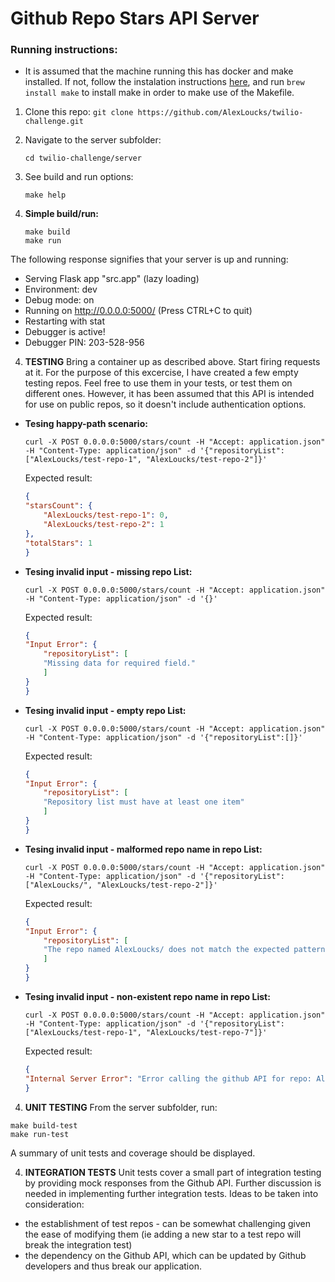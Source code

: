 # Github Repo Stars API Server

### Running instructions:
* It is assumed that the machine running this has docker and make installed. If not, follow the instalation instructions [here](https://docs.docker.com/get-docker/), and run `brew install make` to install make in order to make use of the Makefile. <br/>

1. Clone this repo:
    ```git clone https://github.com/AlexLoucks/twilio-challenge.git```

2. Navigate to the server subfolder:
    ```
    cd twilio-challenge/server
    ```

3. See build and run options:
    ```
    make help
    ```
4. **Simple build/run:**
    ```
    make build
    make run
    ```
The following response signifies that your server is up and running:
* Serving Flask app "src.app" (lazy loading)
* Environment: dev
* Debug mode: on
* Running on http://0.0.0.0:5000/ (Press CTRL+C to quit)
* Restarting with stat
* Debugger is active!
* Debugger PIN: 203-528-956

4. **TESTING**
Bring a container up as described above.
Start firing requests at it. For the purpose of this excercise, I have created a few empty testing repos. Feel free to use them in your tests, or test them on different ones. However, it has been assumed that this API is intended for use on public repos, so it doesn't include authentication options. 

* **Tesing happy-path scenario:**
    ```
    curl -X POST 0.0.0.0:5000/stars/count -H "Accept: application.json" -H "Content-Type: application/json" -d '{"repositoryList":["AlexLoucks/test-repo-1", "AlexLoucks/test-repo-2"]}'
    ```

    Expected result:
    ```json
    {
    "starsCount": {
        "AlexLoucks/test-repo-1": 0, 
        "AlexLoucks/test-repo-2": 1
    }, 
    "totalStars": 1
    }
 

* **Tesing invalid input - missing repo List:**
	```
    curl -X POST 0.0.0.0:5000/stars/count -H "Accept: application.json" -H "Content-Type: application/json" -d '{}'
    ```

	Expected result:
	```json
	{
	"Input Error": {
	    "repositoryList": [
	    "Missing data for required field."
	    ]
	}
	}

* **Tesing invalid input - empty repo List:**
    ```
    curl -X POST 0.0.0.0:5000/stars/count -H "Accept: application.json" -H "Content-Type: application/json" -d '{"repositoryList":[]}'
    ```
	
	Expected result:
	```json
	{
	"Input Error": {
	    "repositoryList": [
	    "Repository list must have at least one item"
	    ]
	}
	}

* **Tesing invalid input - malformed repo name in repo List:**
    ```
    curl -X POST 0.0.0.0:5000/stars/count -H "Accept: application.json" -H "Content-Type: application/json" -d '{"repositoryList":["AlexLoucks/", "AlexLoucks/test-repo-2"]}'
    ```
	
	Expected result:
	```json
	{
	"Input Error": {
	    "repositoryList": [
	    "The repo named AlexLoucks/ does not match the expected pattern ogranziation/repository from chars [A-Za-z0-9_.-]"
	    ]
	}
	}

* **Tesing invalid input - non-existent repo name in repo List:**
    ```
    curl -X POST 0.0.0.0:5000/stars/count -H "Accept: application.json" -H "Content-Type: application/json" -d '{"repositoryList":["AlexLoucks/test-repo-1", "AlexLoucks/test-repo-7"]}'
    ```
	
	Expected result:
	```json
	{
	"Internal Server Error": "Error calling the github API for repo: AlexLoucks/test-repo-7, Github call status: 404, body: {'message': 'Not Found', 'documentation_url': 'https://docs.github.com/rest/reference/repos#get-a-repository'}"
	}

4. **UNIT TESTING**
From the server subfolder, run: 
```
make build-test 
make run-test
```
A summary of unit tests and coverage should be displayed. 
<br />

4. **INTEGRATION TESTS**
Unit tests cover a small part of integration testing by providing mock responses from the Github API. Further discussion is needed in implementing further integration tests. Ideas to be taken into consideration:
- the establishment of test repos - can be somewhat challenging given the ease of modifying them (ie adding a new star to a test repo will break the integration test)
- the dependency on the Github API, which can be updated by Github developers and thus break our application. 
